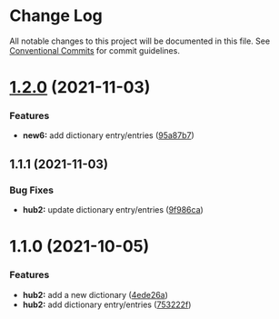 # Change Log

All notable changes to this project will be documented in this file.
See [Conventional Commits](https://conventionalcommits.org) for commit guidelines.

# [1.2.0](https://github.com/juliannemarik/telemetry-dictionary-packages/compare/@juliannemarik/telemetry-dictionary-hub2@1.1.1...@juliannemarik/telemetry-dictionary-hub2@1.2.0) (2021-11-03)


### Features

* **new6:** add dictionary entry/entries ([95a87b7](https://github.com/juliannemarik/telemetry-dictionary-packages/commit/95a87b732ad2c74e6ec71be687ca1b85fa74c937))





## 1.1.1 (2021-11-03)


### Bug Fixes

* **hub2:** update dictionary entry/entries ([9f986ca](https://github.com/juliannemarik/telemetry-dictionary-packages/commit/9f986cae4a9e6315fcc392422cbfb94fb7d8be40))





# 1.1.0 (2021-10-05)


### Features

* **hub2:** add a new dictionary ([4ede26a](https://github.com/juliannemarik/telemetry-dictionary-packages/commit/4ede26a46fefbec8c57bfac0a3383aa5ca746e33))
* **hub2:** add dictionary entry/entries ([753222f](https://github.com/juliannemarik/telemetry-dictionary-packages/commit/753222f083b7c13410e510d58cc41996d6cef5ad))
